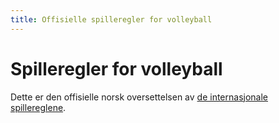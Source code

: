 ```yaml
---
title: Offisielle spilleregler for volleyball
---
```


# Spilleregler for volleyball

Dette er den offisielle norsk oversettelsen av
[de internasjonale spillereglene](https://www.fivb.com/volleyball/the-game/official-volleyball-rules/).
